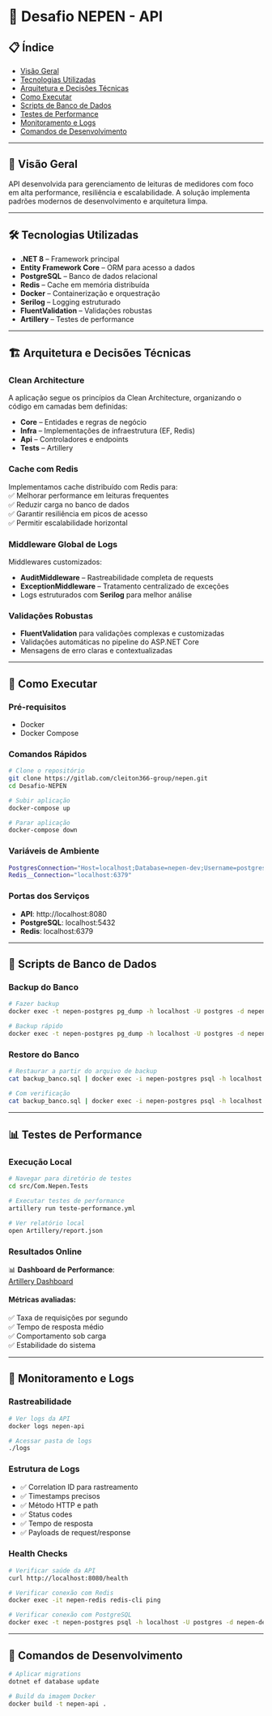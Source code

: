# 🚀 Desafio NEPEN - API

## 📋 Índice

- [Visão Geral](#-visão-geral)
- [Tecnologias Utilizadas](#-tecnologias-utilizadas)
- [Arquitetura e Decisões Técnicas](#-arquitetura-e-decisões-técnicas)
- [Como Executar](#-como-executar)
- [Scripts de Banco de Dados](#-scripts-de-banco-de-dados)
- [Testes de Performance](#-testes-de-performance)
- [Monitoramento e Logs](#-monitoramento-e-logs)
- [Comandos de Desenvolvimento](#-comandos-de-desenvolvimento)

---

## 🎯 Visão Geral

API desenvolvida para gerenciamento de leituras de medidores com foco em alta performance, resiliência e escalabilidade. A solução implementa padrões modernos de desenvolvimento e arquitetura limpa.

---

## 🛠 Tecnologias Utilizadas

- **.NET 8** – Framework principal  
- **Entity Framework Core** – ORM para acesso a dados  
- **PostgreSQL** – Banco de dados relacional  
- **Redis** – Cache em memória distribuída  
- **Docker** – Containerização e orquestração  
- **Serilog** – Logging estruturado  
- **FluentValidation** – Validações robustas  
- **Artillery** – Testes de performance  

---

## 🏗 Arquitetura e Decisões Técnicas

### Clean Architecture

A aplicação segue os princípios da Clean Architecture, organizando o código em camadas bem definidas:

- **Core** – Entidades e regras de negócio  
- **Infra** – Implementações de infraestrutura (EF, Redis)  
- **Api** – Controladores e endpoints  
- **Tests** – Artillery

### Cache com Redis

Implementamos cache distribuído com Redis para:  
✅ Melhorar performance em leituras frequentes  
✅ Reduzir carga no banco de dados  
✅ Garantir resiliência em picos de acesso  
✅ Permitir escalabilidade horizontal  

### Middleware Global de Logs

Middlewares customizados:  
- **AuditMiddleware** – Rastreabilidade completa de requests  
- **ExceptionMiddleware** – Tratamento centralizado de exceções  
- Logs estruturados com **Serilog** para melhor análise  

### Validações Robustas

- **FluentValidation** para validações complexas e customizadas  
- Validações automáticas no pipeline do ASP.NET Core  
- Mensagens de erro claras e contextualizadas  

---

## 🚀 Como Executar

### Pré-requisitos

- Docker  
- Docker Compose  

### Comandos Rápidos

```bash
# Clone o repositório
git clone https://gitlab.com/cleiton366-group/nepen.git
cd Desafio-NEPEN

# Subir aplicação
docker-compose up 

# Parar aplicação
docker-compose down
```

### Variáveis de Ambiente

```bash
PostgresConnection="Host=localhost;Database=nepen-dev;Username=postgres;Password=admin;"
Redis__Connection="localhost:6379"
```

### Portas dos Serviços

- **API**: http://localhost:8080  
- **PostgreSQL**: localhost:5432  
- **Redis**: localhost:6379  

---

## 💾 Scripts de Banco de Dados

### Backup do Banco

```bash
# Fazer backup
docker exec -t nepen-postgres pg_dump -h localhost -U postgres -d nepen-dev > backup_$(date +%Y%m%d_%H%M%S).sql

# Backup rápido
docker exec -t nepen-postgres pg_dump -h localhost -U postgres -d nepen-dev > backup_banco.sql
```

### Restore do Banco

```bash
# Restaurar a partir do arquivo de backup
cat backup_banco.sql | docker exec -i nepen-postgres psql -h localhost -U postgres -d nepen-dev

# Com verificação
cat backup_banco.sql | docker exec -i nepen-postgres psql -h localhost -U postgres -d nepen-dev && echo "✅ Restore completed successfully!"
```

---

## 📊 Testes de Performance

### Execução Local

```bash
# Navegar para diretório de testes
cd src/Com.Nepen.Tests

# Executar testes de performance
artillery run teste-performance.yml

# Ver relatório local
open Artillery/report.json
```

### Resultados Online

📊 **Dashboard de Performance**:  
[Artillery Dashboard](https://app.artillery.io/share/sh_47dc9224c1f7998bb4952d34c8fcb88a1a27ab88d5bc60cd74c210535ac0287e)

#### Métricas avaliadas:

✅ Taxa de requisições por segundo  
✅ Tempo de resposta médio  
✅ Comportamento sob carga  
✅ Estabilidade do sistema  

---

## 📝 Monitoramento e Logs

### Rastreabilidade

```bash
# Ver logs da API
docker logs nepen-api

# Acessar pasta de logs
./logs
```

### Estrutura de Logs

- ✅ Correlation ID para rastreamento  
- ✅ Timestamps precisos  
- ✅ Método HTTP e path  
- ✅ Status codes  
- ✅ Tempo de resposta  
- ✅ Payloads de request/response  

### Health Checks

```bash
# Verificar saúde da API
curl http://localhost:8080/health

# Verificar conexão com Redis
docker exec -it nepen-redis redis-cli ping

# Verificar conexão com PostgreSQL
docker exec -t nepen-postgres psql -h localhost -U postgres -d nepen-dev -c "SELECT NOW();"
```

---

## 🔧 Comandos de Desenvolvimento

```bash
# Aplicar migrations
dotnet ef database update

# Build da imagem Docker
docker build -t nepen-api .
```
